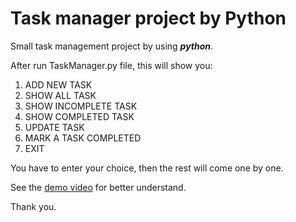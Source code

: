 # Task manager project by Python

Small task management project by using **_python_**.

After run TaskManager.py file, this will show you:
  1. ADD NEW TASK
  2. SHOW ALL TASK
  3. SHOW INCOMPLETE TASK
  4. SHOW COMPLETED TASK
  5. UPDATE TASK
  6. MARK A TASK COMPLETED
  7. EXIT


You have to enter your choice, then the rest will come one by one.

See the [demo video](https://drive.google.com/file/d/1fzRVH20fIJG-4vZwWqn1rjqZiEeo_azk/view?usp=sharing) for better understand.

Thank you.
